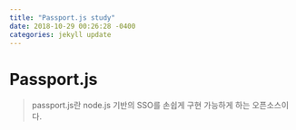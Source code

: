 ```yaml
---
title: "Passport.js study"
date: 2018-10-29 00:26:28 -0400
categories: jekyll update
---
```


# Passport.js
> passport.js란 node.js 기반의 SSO를 손쉽게 구현 가능하게 하는 오픈소스이다.
